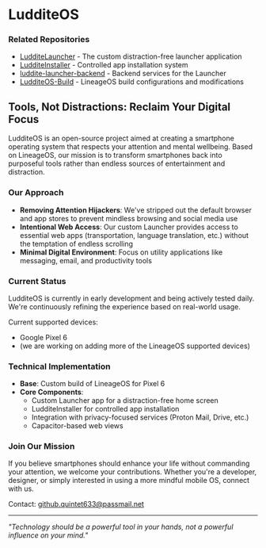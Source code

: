 # LudditeOS

### Related Repositories

- [LudditeLauncher](https://github.com/LudditeOS/LudditeFocusLauncher) - The custom distraction-free launcher application
- [LudditeInstaller](https://github.com/LudditeOS/LudditeInstaller) - Controlled app installation system
- [luddite-launcher-backend](https://github.com/LudditeOS/LudditeDownloadServer) - Backend services for the Launcher
- [LudditeOS-Build](https://github.com/LudditeOS/LudditeOSBashScripts) - LineageOS build configurations and modifications

## Tools, Not Distractions: Reclaim Your Digital Focus

LudditeOS is an open-source project aimed at creating a smartphone operating system that respects your attention and mental wellbeing. Based on LineageOS, our mission is to transform smartphones back into purposeful tools rather than endless sources of entertainment and distraction.

### Our Approach

- **Removing Attention Hijackers**: We've stripped out the default browser and app stores to prevent mindless browsing and social media use
- **Intentional Web Access**: Our custom Launcher provides access to essential web apps (transportation, language translation, etc.) without the temptation of endless scrolling
- **Minimal Digital Environment**: Focus on utility applications like messaging, email, and productivity tools

### Current Status

LudditeOS is currently in early development and being actively tested daily. We're continuously refining the experience based on real-world usage.

Current supported devices:

- Google Pixel 6
- (we are working on adding more of the LineageOS supported devices)

### Technical Implementation

- **Base**: Custom build of LineageOS for Pixel 6
- **Core Components**:
  - Custom Launcher app for a distraction-free home screen
  - LudditeInstaller for controlled app installation
  - Integration with privacy-focused services (Proton Mail, Drive, etc.)
  - Capacitor-based web views

### Join Our Mission

If you believe smartphones should enhance your life without commanding your attention, we welcome your contributions. Whether you're a developer, designer, or simply interested in using a more mindful mobile OS, connect with us.

Contact: github.quintet633@passmail.net

---

_"Technology should be a powerful tool in your hands, not a powerful influence on your mind."_
